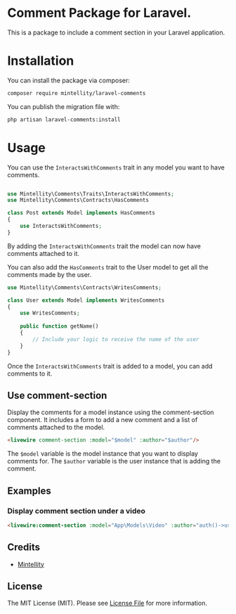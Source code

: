 # Comment Package for Laravel.

This is a package to include a comment section in your Laravel application.

# Installation

You can install the package via composer:

```bash
composer require mintellity/laravel-comments
```

You can publish the migration file with:
```bash
php artisan laravel-comments:install
```


# Usage

You can use the `InteractsWithComments` trait in any model you want to have comments.

```php

use Mintellity\Comments\Traits\InteractsWithComments;
use Mintellity\Comments\Contracts\HasComments

class Post extends Model implements HasComments
{
    use InteractsWithComments;
}

```

By adding the ```InteractsWithComments``` trait the model can now have comments attached to it.


You can also add the ```HasComments``` trait to the User model to get all the comments made by the user.

```php
use Mintellity\Comments\Contracts\WritesComments;

class User extends Model implements WritesComments
{
    use WritesComments;
    
    public function getName()
    {
        // Include your logic to receive the name of the user
    }
}
```

Once the ```InteractsWithComments``` trait is added to a model, you can add comments to it.

## Use comment-section

Display the comments for a model instance using the comment-section component. It includes a form to add a new comment and a list of comments attached to the model.

```html
<livewire comment-section :model="$model" :author="$author"/>
```

The ```$model``` variable is the model instance that you want to display comments for. The ```$author``` variable is the user instance that is adding the comment.

## Examples

### Display comment section under a video

```html
<livewire:comment-section :model="App\Models\Video" :author="auth()->userable->user()"/>
```


## Credits

- [Mintellity](https://github.com/mintellity)

## License
The MIT License (MIT). Please see [License File](LICENSE.md) for more information.